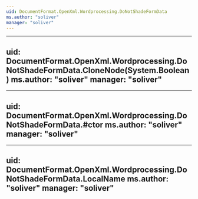 ```yaml
---
uid: DocumentFormat.OpenXml.Wordprocessing.DoNotShadeFormData
ms.author: "soliver"
manager: "soliver"
---
```


---
uid: DocumentFormat.OpenXml.Wordprocessing.DoNotShadeFormData.CloneNode(System.Boolean)
ms.author: "soliver"
manager: "soliver"
---

---
uid: DocumentFormat.OpenXml.Wordprocessing.DoNotShadeFormData.#ctor
ms.author: "soliver"
manager: "soliver"
---

---
uid: DocumentFormat.OpenXml.Wordprocessing.DoNotShadeFormData.LocalName
ms.author: "soliver"
manager: "soliver"
---
